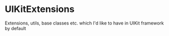 # UIKitExtensions
Extensions, utils, base classes etc. which I'd like to have in UIKit framework by default
